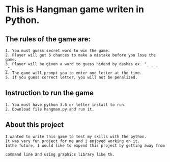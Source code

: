 #   This is Hangman game writen in Python.
##  The rules of the game are:
    1. You must guess secret word to win the game. 
    2. Player will get 6 chances to make a mistake before you lose the game.
    3. Player will be given a word to guess hidend by dashes ex. "_ _ _ _". 
    4. The game will prompt you to enter one letter at the time.
    5. If you guess correct letter, you will not be penalized. 
    

##  Instruction to run the game
    1. You must have python 3.6 or letter install to run.
    2. Download file hangman.py and run it. 

##  About this project  
    I wanted to write this game to test my skills with the python.
    It was very fun project for me and i enjoyed working on it.
    Inthe future, I would like to expend this project by getting away from 
    
    command line and using graphics library like tk. 